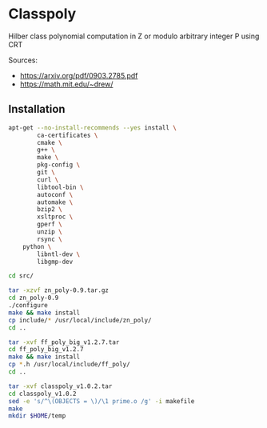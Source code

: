 # Classpoly

Hilber class polynomial computation in Z or modulo arbitrary integer P using CRT

Sources: 

- https://arxiv.org/pdf/0903.2785.pdf
- https://math.mit.edu/~drew/


## Installation

```bash
apt-get --no-install-recommends --yes install \
        ca-certificates \
        cmake \
        g++ \
        make \
        pkg-config \
        git \
        curl \
        libtool-bin \
        autoconf \
        automake \
        bzip2 \
        xsltproc \
        gperf \
        unzip \
        rsync \
	python \
        libntl-dev \
        libgmp-dev 

cd src/

tar -xzvf zn_poly-0.9.tar.gz
cd zn_poly-0.9
./configure
make && make install
cp include/* /usr/local/include/zn_poly/
cd ..

tar -xvf ff_poly_big_v1.2.7.tar
cd ff_poly_big_v1.2.7
make && make install
cp *.h /usr/local/include/ff_poly/
cd ..

tar -xvf classpoly_v1.0.2.tar
cd classpoly_v1.0.2
sed -e 's/^\(OBJECTS = \)/\1 prime.o /g' -i makefile
make
mkdir $HOME/temp
```

